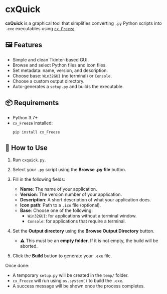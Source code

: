 # cxQuick

**cxQuick** is a graphical tool that simplifies converting `.py` Python scripts into `.exe` executables using [`cx_Freeze`](https://github.com/marcelotduarte/cx_Freeze).

## 🖼 Features

- Simple and clean Tkinter-based GUI.
- Browse and select Python files and icon files.
- Set metadata: name, version, and description.
- Choose base: `Win32GUI` (no terminal) or `Console`.
- Choose a custom output directory.
- Auto-generates a `setup.py` and builds the executable.

## 📦 Requirements

- Python 3.7+
- `cx_Freeze` installed:
  ```bash
  pip install cx_Freeze

## 🚀 How to Use

1. Run `cxquick.py`.

2. Select your `.py` script using the **Browse .py file** button.

3. Fill in the following fields:
   - **Name**: The name of your application.
   - **Version**: The version number of your application.
   - **Description**: A short description of what your application does.
   - **Icon path**: Path to a `.ico` file (optional).
   - **Base**: Choose one of the following:
     - `Win32GUI`: for applications without a terminal window.
     - `Console`: for applications that require a terminal.

4. Set the **Output directory** using the **Browse Output Directory** button.
   - ⚠️ This must be an **empty folder**. If it is not empty, the build will be aborted.

5. Click the **Build** button to generate your `.exe` file.

Once done:
- A temporary `setup.py` will be created in the `temp/` folder.
- `cx_Freeze` will run using `os.system()` to build the `.exe`.
- A success message will be shown once the process completes.
